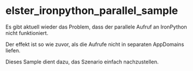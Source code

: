 # elster_ironpython_parallel_sample

Es gibt aktuell wieder das Problem, dass der parallele Aufruf an IronPython nicht funktioniert.

Der effekt ist so wie zuvor, als die Aufrufe nicht in separaten AppDomains liefen.

Dieses Sample dient dazu, das Szenario einfach nachzustellen.
